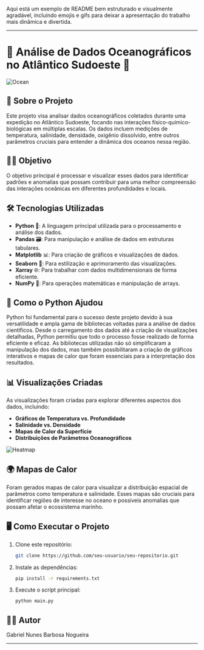 Aqui está um exemplo de README bem estruturado e visualmente agradável, incluindo emojis e gifs para deixar a apresentação do trabalho mais dinâmica e divertida.

---

# 🌊 **Análise de Dados Oceanográficos no Atlântico Sudoeste** 🐋

![Ocean](https://media.giphy.com/media/26Ff0nYpXTj1eNeYE/giphy.gif)

## 📜 **Sobre o Projeto**

Este projeto visa analisar dados oceanográficos coletados durante uma expedição no Atlântico Sudoeste, focando nas interações físico-químico-biológicas em múltiplas escalas. Os dados incluem medições de temperatura, salinidade, densidade, oxigênio dissolvido, entre outros parâmetros cruciais para entender a dinâmica dos oceanos nessa região.

## 🧑‍🔬 **Objetivo**

O objetivo principal é processar e visualizar esses dados para identificar padrões e anomalias que possam contribuir para uma melhor compreensão das interações oceânicas em diferentes profundidades e locais.

## 🛠️ **Tecnologias Utilizadas**

- **Python** 🐍: A linguagem principal utilizada para o processamento e análise dos dados.
- **Pandas** 🗃️: Para manipulação e análise de dados em estruturas tabulares.
- **Matplotlib** 📊: Para criação de gráficos e visualizações de dados.
- **Seaborn** 🎨: Para estilização e aprimoramento das visualizações.
- **Xarray** 🌐: Para trabalhar com dados multidimensionais de forma eficiente.
- **NumPy** 🔢: Para operações matemáticas e manipulação de arrays.

## 🚀 **Como o Python Ajudou**

Python foi fundamental para o sucesso deste projeto devido à sua versatilidade e ampla gama de bibliotecas voltadas para a análise de dados científicos. Desde o carregamento dos dados até a criação de visualizações detalhadas, Python permitiu que todo o processo fosse realizado de forma eficiente e eficaz. As bibliotecas utilizadas não só simplificaram a manipulação dos dados, mas também possibilitaram a criação de gráficos interativos e mapas de calor que foram essenciais para a interpretação dos resultados.

## 📊 **Visualizações Criadas**

As visualizações foram criadas para explorar diferentes aspectos dos dados, incluindo:

- **Gráficos de Temperatura vs. Profundidade**
- **Salinidade vs. Densidade**
- **Mapas de Calor da Superfície**
- **Distribuições de Parâmetros Oceanográficos**

![Heatmap](https://media.giphy.com/media/3o7qE9WFWpMfP8Os7K/giphy.gif)

## 🌍 **Mapas de Calor**

Foram gerados mapas de calor para visualizar a distribuição espacial de parâmetros como temperatura e salinidade. Esses mapas são cruciais para identificar regiões de interesse no oceano e possíveis anomalias que possam afetar o ecossistema marinho.

## 🖥️ **Como Executar o Projeto**

1. Clone este repositório:
   ```bash
   git clone https://github.com/seu-usuario/seu-repositorio.git
   ```
2. Instale as dependências:
   ```bash
   pip install -r requirements.txt
   ```
3. Execute o script principal:
   ```bash
   python main.py
   ```

## 👨‍🏫 **Autor**

Gabriel Nunes Barbosa Nogueira

---
